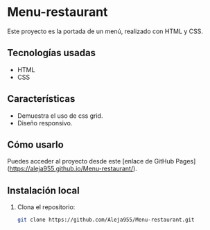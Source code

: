 # Menu-restaurant

Este proyecto es la portada de un menú, realizado con HTML y CSS.

## Tecnologías usadas
- HTML
- CSS

## Características
- Demuestra el uso de css grid.
- Diseño responsivo.

## Cómo usarlo
Puedes acceder al proyecto desde este [enlace de GitHub Pages]
(https://aleja955.github.io/Menu-restaurant/).

## Instalación local
1. Clona el repositorio:
   ```bash
   git clone https://github.com/Aleja955/Menu-restaurant.git